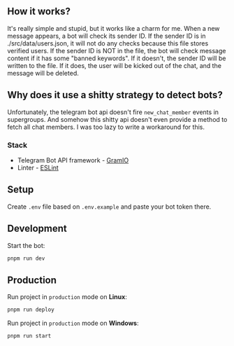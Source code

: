 ## How it works?

It's really simple and stupid, but it works like a charm for me. When a new message appears, a bot will check its sender ID. If the sender ID is in ./src/data/users.json, it will not do any checks because this file stores verified users. If the sender ID is NOT in the file, the bot will check message content if it has some "banned keywords". If it doesn't, the sender ID will be written to the file. If it does, the user will be kicked out of the chat, and the message will be deleted.

## Why does it use a shitty strategy to detect bots?

Unfortunately, the telegram bot api doesn't fire `new_chat_member` events in supergroups. And somehow this shitty api doesn't even provide a method to fetch all chat members. I was too lazy to write a workaround for this.

### Stack
- Telegram Bot API framework - [GramIO](https://gramio.dev/)
- Linter - [ESLint](https://eslint.org/)

## Setup

Create `.env` file based on `.env.example` and paste your bot token there.

## Development

Start the bot:

```bash
pnpm run dev
```

## Production

Run project in `production` mode on **Linux**:

```bash
pnpm run deploy
```

Run project in `production` mode on **Windows**:

```bash
pnpm run start
```
